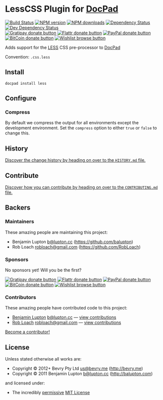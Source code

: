 # LessCSS Plugin for [DocPad](https://docpad.org)

<!-- BADGES/ -->

[![Build Status](https://img.shields.io/travis/docpad/docpad-plugin-less/master.svg)](http://travis-ci.org/docpad/docpad-plugin-less "Check this project's build status on TravisCI")
[![NPM version](https://img.shields.io/npm/v/docpad-plugin-less.svg)](https://npmjs.org/package/docpad-plugin-less "View this project on NPM")
[![NPM downloads](https://img.shields.io/npm/dm/docpad-plugin-less.svg)](https://npmjs.org/package/docpad-plugin-less "View this project on NPM")
[![Dependency Status](https://img.shields.io/david/docpad/docpad-plugin-less.svg)](https://david-dm.org/docpad/docpad-plugin-less)
[![Dev Dependency Status](https://img.shields.io/david/dev/docpad/docpad-plugin-less.svg)](https://david-dm.org/docpad/docpad-plugin-less#info=devDependencies)<br/>
[![Gratipay donate button](https://img.shields.io/gratipay/docpad.svg)](https://www.gratipay.com/docpad/ "Donate weekly to this project using Gratipay")
[![Flattr donate button](https://img.shields.io/badge/flattr-donate-yellow.svg)](http://flattr.com/thing/344188/balupton-on-Flattr "Donate monthly to this project using Flattr")
[![PayPal donate button](https://img.shields.io/badge/paypal-donate-yellow.svg)](https://www.paypal.com/cgi-bin/webscr?cmd=_s-xclick&hosted_button_id=QB8GQPZAH84N6 "Donate once-off to this project using Paypal")
[![BitCoin donate button](https://img.shields.io/badge/bitcoin-donate-yellow.svg)](https://coinbase.com/checkouts/9ef59f5479eec1d97d63382c9ebcb93a "Donate once-off to this project using BitCoin")
[![Wishlist browse button](https://img.shields.io/badge/wishlist-donate-yellow.svg)](http://amzn.com/w/2F8TXKSNAFG4V "Buy an item on our wishlist for us")

<!-- /BADGES -->


Adds support for the [LESS](http://lesscss.org/) CSS pre-processor to [DocPad](https://docpad.org)

Convention:  `.css.less`


## Install

```
docpad install less
```


## Configure

### Compress
By default we compress the output for all environments except the development environment. Set the `compress` option to either `true` or `false` to change this.


<!-- HISTORY/ -->

## History
[Discover the change history by heading on over to the `HISTORY.md` file.](https://github.com/docpad/docpad-plugin-less/blob/master/HISTORY.md#files)

<!-- /HISTORY -->


<!-- CONTRIBUTE/ -->

## Contribute

[Discover how you can contribute by heading on over to the `CONTRIBUTING.md` file.](https://github.com/docpad/docpad-plugin-less/blob/master/CONTRIBUTING.md#files)

<!-- /CONTRIBUTE -->


<!-- BACKERS/ -->

## Backers

### Maintainers

These amazing people are maintaining this project:

- Benjamin Lupton <b@lupton.cc> (https://github.com/balupton)
- Rob Loach <robloach@gmail.com> (https://github.com/RobLoach)

### Sponsors

No sponsors yet! Will you be the first?

[![Gratipay donate button](https://img.shields.io/gratipay/docpad.svg)](https://www.gratipay.com/docpad/ "Donate weekly to this project using Gratipay")
[![Flattr donate button](https://img.shields.io/badge/flattr-donate-yellow.svg)](http://flattr.com/thing/344188/balupton-on-Flattr "Donate monthly to this project using Flattr")
[![PayPal donate button](https://img.shields.io/badge/paypal-donate-yellow.svg)](https://www.paypal.com/cgi-bin/webscr?cmd=_s-xclick&hosted_button_id=QB8GQPZAH84N6 "Donate once-off to this project using Paypal")
[![BitCoin donate button](https://img.shields.io/badge/bitcoin-donate-yellow.svg)](https://coinbase.com/checkouts/9ef59f5479eec1d97d63382c9ebcb93a "Donate once-off to this project using BitCoin")
[![Wishlist browse button](https://img.shields.io/badge/wishlist-donate-yellow.svg)](http://amzn.com/w/2F8TXKSNAFG4V "Buy an item on our wishlist for us")

### Contributors

These amazing people have contributed code to this project:

- [Benjamin Lupton](https://github.com/balupton) <b@lupton.cc> — [view contributions](https://github.com/docpad/docpad-plugin-less/commits?author=balupton)
- [Rob Loach](https://github.com/RobLoach) <robloach@gmail.com> — [view contributions](https://github.com/docpad/docpad-plugin-less/commits?author=RobLoach)

[Become a contributor!](https://github.com/docpad/docpad-plugin-less/blob/master/CONTRIBUTING.md#files)

<!-- /BACKERS -->


<!-- LICENSE/ -->

## License

Unless stated otherwise all works are:

- Copyright &copy; 2012+ Bevry Pty Ltd <us@bevry.me> (http://bevry.me)
- Copyright &copy; 2011 Benjamin Lupton <b@lupton.cc> (http://balupton.com)

and licensed under:

- The incredibly [permissive](http://en.wikipedia.org/wiki/Permissive_free_software_licence) [MIT License](http://opensource.org/licenses/mit-license.php)

<!-- /LICENSE -->


